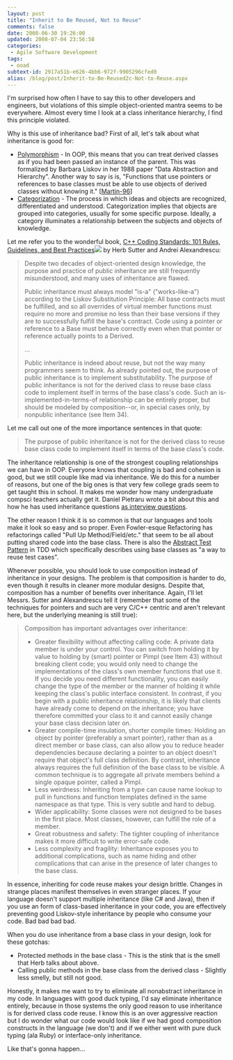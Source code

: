 ```yaml
---
layout: post
title: "Inherit to Be Reused, Not to Reuse"
comments: false
date: 2008-06-30 19:26:00
updated: 2008-07-04 23:56:58
categories:
 - Agile Software Development
tags:
 - ooad
subtext-id: 2917a51b-e626-4bb6-972f-9905296cfed0
alias: /blog/post/Inherit-to-Be-Reused2c-Not-to-Reuse.aspx
---
```



I'm surprised how often I have to say this to other developers and engineers, but violations of this simple object-oriented mantra seems to be everywhere. Almost every time I look at a class inheritance hierarchy, I find this principle violated. 

Why is this use of inheritance bad? First of all, let's talk about what inheritance is good for: 

  * [Polymorphism](http://en.wikipedia.org/wiki/Polymorphism_in_object-oriented_programming) - In OOP, this means that you can treat derived classes as if you had been passed an instance of the parent. This was formalized by Barbara Liskov in her 1988 paper "Data Abstraction and Hierarchy". Another way to say is is, "Functions that use pointers or references to base classes must be able to use objects of derived classes without knowing it." [[Martin-96](http://www.objectmentor.com/resources/articles/lsp.pdf)] 
  * [Categorization](http://en.wikipedia.org/wiki/Categorization) - The process in which ideas and objects are recognized, differentiated and understood. Categorization implies that objects are grouped into categories, usually for some specific purpose. Ideally, a category illuminates a relationship between the subjects and objects of knowledge.

Let me refer you to the wonderful book, [C++ Coding Standards: 101 Rules, Guidelines, and Best Practices](http://www.amazon.com/gp/product/0321113586?ie=UTF8&tag=peterprovosto-20&linkCode=as2&camp=1789&creative=9325&creativeASIN=0321113586)![](http://www.assoc-amazon.com/e/ir?t=peterprovosto-20&l=as2&o=1&a=0321113586) by Herb Sutter and Andrei Alexandrescu: 

> Despite two decades of object-oriented design knowledge, the purpose and practice of public inheritance are still frequently misunderstood, and many uses of inheritance are flawed. 
> 
> Public inheritance must always model "is-a" ("works-like-a") according to the Liskov Substitution Principle: All base contracts must be fulfilled, and so all overrides of virtual member functions must require no more and promise no less than their base versions if they are to successfully fulfill the base's contract. Code using a pointer or reference to a Base must behave correctly even when that pointer or reference actually points to a Derived. 
> 
> ... 
> 
> Public inheritance is indeed about reuse, but not the way many programmers seem to think. As already pointed out, the purpose of public inheritance is to implement substitutability. The purpose of public inheritance is not for the derived class to reuse base class code to implement itself in terms of the base class's code. Such an is-implemented-in-terms-of relationship can be entirely proper, but should be modeled by composition--or, in special cases only, by nonpublic inheritance (see Item 34). 

Let me call out one of the more importance sentences in that quote: 

> The purpose of public inheritance is not for the derived class to reuse base class code to implement itself in terms of the base class's code. 

The inheritance relationship is one of the strongest coupling relationships we can have in OOP. Everyone knows that coupling is bad and cohesion is good, but we still couple like mad via inheritance. We do this for a number of reasons, but one of the big ones is that very few college grads seem to get taught this in school. It makes me wonder how many undergraduate compsci teachers actually get it. Daniel Pietraru wrote a bit about this and how he has used inheritance questions [as interview questions](http://littletutorials.com/2008/06/23/inheritance-not-for-code-reuse/). 

The other reason I think it is so common is that our languages and tools make it look so easy and so proper. Even Fowler-esque Refactoring has refactorings called "Pull Up Method/Field/etc." that seem to be all about putting shared code into the base class. There is also the [Abstract Test Pattern](http://c2.com/cgi/wiki?AbstractTest) in TDD which specifically describes using base classes as "a way to reuse test cases". 

Whenever possible, you should look to use composition instead of inheritance in your designs. The problem is that composition is harder to do, even though it results in cleaner more modular designs. Despite that, composition has a number of benefits over inheritance. Again, I'll let Messrs. Sutter and Alexandrescu tell it (remember that some of the techniques for pointers and such are very C/C++ centric and aren't relevant here, but the underlying meaning is still true): 

> Composition has important advantages over inheritance: 
> 
>   * Greater flexibility without affecting calling code: A private data member is under your control. You can switch from holding it by value to holding by (smart) pointer or Pimpl (see Item 43) without breaking client code; you would only need to change the implementations of the class's own member functions that use it. If you decide you need different functionality, you can easily change the type of the member or the manner of holding it while keeping the class's public interface consistent. In contrast, if you begin with a public inheritance relationship, it is likely that clients have already come to depend on the inheritance; you have therefore committed your class to it and cannot easily change your base class decision later on. 
>   * Greater compile-time insulation, shorter compile times: Holding an object by pointer (preferably a smart pointer), rather than as a direct member or base class, can also allow you to reduce header dependencies because declaring a pointer to an object doesn't require that object's full class definition. By contrast, inheritance always requires the full definition of the base class to be visible. A common technique is to aggregate all private members behind a single opaque pointer, called a Pimpl. 
>   * Less weirdness: Inheriting from a type can cause name lookup to pull in functions and function templates defined in the same namespace as that type. This is very subtle and hard to debug. 
>   * Wider applicability: Some classes were not designed to be bases in the first place. Most classes, however, can fulfill the role of a member. 
>   * Great robustness and safety: The tighter coupling of inheritance makes it more difficult to write error-safe code. 
>   * Less complexity and fragility: Inheritance exposes you to additional complications, such as name hiding and other complications that can arise in the presence of later changes to the base class.

In essence, inheriting for code reuse makes your design brittle. Changes in strange places manifest themselves in even stranger places. If your language doesn't support multiple inheritance (like C# and Java), then if you use an form of class-based inheritance in your code, you are effectively preventing good Liskov-style inheritance by people who consume your code. Bad bad bad bad. 

When you do use inheritance from a base class in your design, look for these gotchas: 

  * Protected methods in the base class - This is the stink that is the smell that Herb talks about above.
  * Calling public methods in the base class from the derived class - Slightly less smelly, but still not good.

Honestly, it makes me want to try to eliminate all nonabstract inheritance in my code. In languages with good duck typing, I'd say eliminate inheritance entirely, because in those systems the only good reason to use inheritance is for derived class code reuse. I know this is an over aggressive reaction but I do wonder what our code would look like if we had good composition constructs in the language (we don't) and if we either went with pure duck typing (ala Ruby) or interface-only inheritance. 

Like that's gonna happen... 
